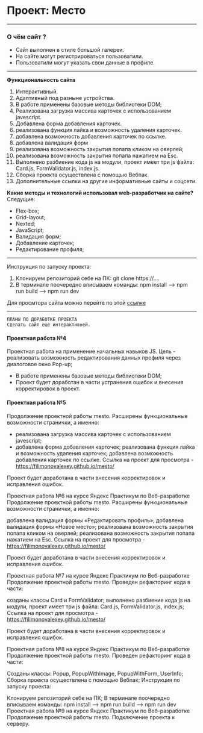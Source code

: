 # Проект: Место
___
### О чём сайт ?
* Сайт выполнен в стиле большой галереи.
* На сайте могут регистрироваться пользоватили.
* Пользоватили могут указать свои данные в профиле.
___
**Функциональность сайта**
1. Интерактивный.
2. Адаптивный под разныне устройства.
3. В работе применены базовые методы библиотеки DOM;
4. Реализована загрузка массива карточек с использованием javescript.
5. Добавлена форма добавления карточек.
6. реализована функция лайка и возможность удаления карточек.
7. добавлена возможность добавления карточек по ссылке.
8. добавлена валидация форм
9. реализована возможность закрытия попапа кликом на оверлей;
10. реализована возможность закрытия попапа нажатием на Esc.
11. Выполнено разбиение кода js на модули, проект имеет три js файла: Card.js, FormValidator.js, index.js.
12. Сборка проекта осуществлена с помощью Вебпак.
13. Дополнительные ссылки на другие информативные сайты и соцсети.

**Какие методы и технологий  использовал web-разработчик на сайте?**
Следущие:
* Flex-box;
* Grid-layout;
* Nexted;
* JavaScript;
* Валидация форм;
* Добавление карточек;
* Редактирование профиля;
___
Инструкция по запуску проекта:

1. Клонируем репозиторий себе на ПК: git clone https://....
2. В терминале поочередно вписываем команды: npm install --> npm run build --> npm run dev

Для просмтора сайта можно перейте по этой [ссылке]( https://vasilii-0009.github.io/mesto/)
___
```
ПЛАНЫ ПО ДОРАБОТКЕ ПРОЕКТА
Сделать сайт еще интерактивней.

```

 #### Проектная работа №4 
 Проектная работа на применение начальных навыков JS. Цель - реализовать возможность редактирования данных профиля через диалоговое окно Pop-up;

* В работе применены базовые методы библиотеки DOM;
* Проект будет доработан в части устранения ошибок и внесения корректировок в проект.

 #### Проектная работа №5 
Продолжение проектной работы mesto. Расширены функциональные возможности странички, а именно:

* реализована загрузка массива карточек с использованием javescript;
* добавлена форма добавления карточек;
реализована функция лайка и возможность удаления карточек;
добавлена возможность добавления карточек по ссылке.
Ссылка на проект для просмотра - https://filimonovalexey.github.io/mesto/

Проект будет доработана в части внесения корректировок и исправления ошибок.

Проектная работа №6 на курсе Яндекс Практикум по Веб-разработке
Продолжение проектной работы mesto. Расширены функциональные возможности странички, а именно:

добавлена валидация формы «Редактировать профиль»;
добавлена валидация формы «Новое место»;
реализована возможность закрытия попапа кликом на оверлей;
реализована возможность закрытия попапа нажатием на Esc.
Ссылка на проект для просмотра - https://filimonovalexey.github.io/mesto/

Проект будет доработана в части внесения корректировок и исправления ошибок.

Проектная работа №7 на курсе Яндекс Практикум по Веб-разработке
Продолжение проектной работы mesto. Проведен рефакторинг кода в части:

созданы классы Card и FormValidator;
выполнено разбиение кода js на модули, проект имеет три js файла: Card.js, FormValidator.js, index.js;
Ссылка на проект для просмотра - https://filimonovalexey.github.io/mesto/

Проект будет доработана в части внесения корректировок и исправления ошибок.

Проектная работа №8 на курсе Яндекс Практикум по Веб-разработке
Продолжение проектной работы mesto. Проведен рефакторинг кода в части:

Созданы классы: Popup, PopupWithImage, PopupWithForm, UserInfo;
Сборка проекта осуществлена с помощью Вебпак;
Инструкция по запуску проекта:

Клонируем репозиторий себе на ПК;
В терминале поочередно вписываем команды: npm install --> npm run build --> npm run dev
Проектная работа №9 на курсе Яндекс Практикум по Веб-разработке
Продолжение проектной работы mesto. Подключение проекта к серверу.
